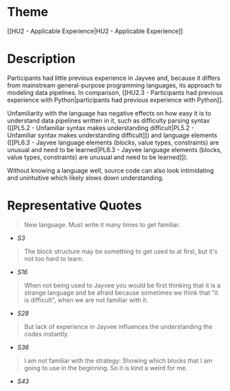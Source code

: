 # Theme

[[HU2 - Applicable Experience|HU2 - Applicable Experience]]
# Description

Participants had little previous experience in Jayvee and, because it differs from mainstream general-purpose programming languages, its approach to modeling data pipelines. In comparison, [[HU2.3 - Participants had previous experience with Python|participants had previous experience with Python]].

Unfamiliarity with the language has negative effects on how easy it is to understand data pipelines written in it, such as difficulty parsing syntax ([[PL5.2 - Unfamiliar syntax makes understanding difficult|PL5.2 - Unfamiliar syntax makes understanding difficult]]) and language elements ([[PL6.3 - Jayvee language elements (blocks, value types, constraints) are unusual and need to be learned|PL6.3 - Jayvee language elements (blocks, value types, constraints) are unusual and need to be learned]]).

Without knowing a language well, source code can also look intimidating and unintuitive which likely slows down understanding.
# Representative Quotes

> New language. Must write it many times to get familiar.
- *S3*

> The block structure may be something to get used to at first, but it's not too hard to learn.
- *S16*

> When not being used to Jayvee you would be first thinking that it is a strange language and be afraid because sometimes we think that "it is difficult", when we are not familiar with it.
- *S28*

> But lack of experience in Jayvee influences the understanding the codes instantly.
- *S36*

> I am not familiar with the strategy: Showing which blocks that I am going to use in the beginning. So it is kind a weird for me.
- *S43*